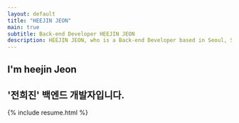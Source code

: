```yaml
---
layout: default
title: "HEEJIN JEON"
main: true
subtitle: Back-end Developer HEEJIN JEON
description: HEEJIN JEON, who is a Back-end Developer based in Seoul, South Korea. | '전희진' 백엔드 개발자입니다.
---
```

<div class="intro-animation">
<section class="explanation">
    <h1 class="intro">
    I'm heejin Jeon
    </h1>
    <h2 class="intro">'전희진' 백엔드 개발자입니다.</h2>
</section>
</div>
{% include resume.html %}
<script src="https://utteranc.es/client.js"
        repo="h2jinee / blog-comments"
        issue-term="title"
        label="https://h2jinee.github.io/"
        theme="github-light"
        crossorigin="anonymous"
        async>
</script>
